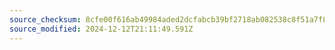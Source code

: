 ```yaml
---
source_checksum: 8cfe00f616ab49984aded2dcfabcb39bf2718ab082538c8f51a7f802b8637a1e
source_modified: 2024-12-12T21:11:49.591Z
---
```


